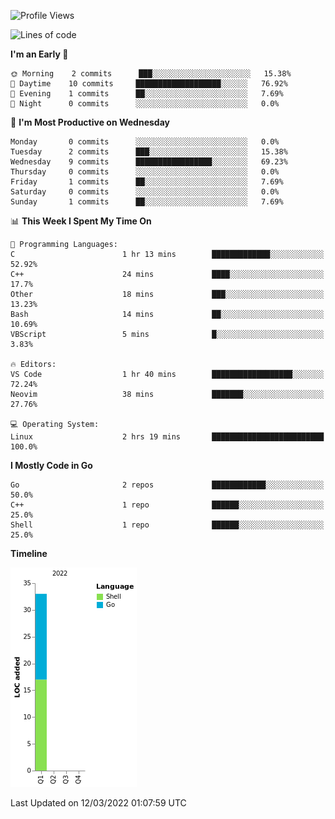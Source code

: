 <!--START_SECTION:waka-->
![Profile Views](http://img.shields.io/badge/Profile%20Views-5-blue)

![Lines of code](https://img.shields.io/badge/From%20Hello%20World%20I%27ve%20Written-33%20lines%20of%20code-blue)

**I'm an Early 🐤** 

```text
🌞 Morning    2 commits      ███░░░░░░░░░░░░░░░░░░░░░░   15.38% 
🌆 Daytime    10 commits     ███████████████████░░░░░░   76.92% 
🌃 Evening    1 commits      ██░░░░░░░░░░░░░░░░░░░░░░░   7.69% 
🌙 Night      0 commits      ░░░░░░░░░░░░░░░░░░░░░░░░░   0.0%

```
📅 **I'm Most Productive on Wednesday** 

```text
Monday       0 commits      ░░░░░░░░░░░░░░░░░░░░░░░░░   0.0% 
Tuesday      2 commits      ███░░░░░░░░░░░░░░░░░░░░░░   15.38% 
Wednesday    9 commits      █████████████████░░░░░░░░   69.23% 
Thursday     0 commits      ░░░░░░░░░░░░░░░░░░░░░░░░░   0.0% 
Friday       1 commits      ██░░░░░░░░░░░░░░░░░░░░░░░   7.69% 
Saturday     0 commits      ░░░░░░░░░░░░░░░░░░░░░░░░░   0.0% 
Sunday       1 commits      ██░░░░░░░░░░░░░░░░░░░░░░░   7.69%

```


📊 **This Week I Spent My Time On** 

```text
💬 Programming Languages: 
C                        1 hr 13 mins        █████████████░░░░░░░░░░░░   52.92% 
C++                      24 mins             ████░░░░░░░░░░░░░░░░░░░░░   17.7% 
Other                    18 mins             ███░░░░░░░░░░░░░░░░░░░░░░   13.23% 
Bash                     14 mins             ██░░░░░░░░░░░░░░░░░░░░░░░   10.69% 
VBScript                 5 mins              █░░░░░░░░░░░░░░░░░░░░░░░░   3.83%

🔥 Editors: 
VS Code                  1 hr 40 mins        ██████████████████░░░░░░░   72.24% 
Neovim                   38 mins             ███████░░░░░░░░░░░░░░░░░░   27.76%

💻 Operating System: 
Linux                    2 hrs 19 mins       █████████████████████████   100.0%

```

**I Mostly Code in Go** 

```text
Go                       2 repos             ████████████░░░░░░░░░░░░░   50.0% 
C++                      1 repo              ██████░░░░░░░░░░░░░░░░░░░   25.0% 
Shell                    1 repo              ██████░░░░░░░░░░░░░░░░░░░   25.0%

```


**Timeline**

![Chart not found](https://raw.githubusercontent.com/zhaoalpha/zhaoalpha/master/charts/bar_graph.png) 


 Last Updated on 12/03/2022 01:07:59 UTC
<!--END_SECTION:waka-->
